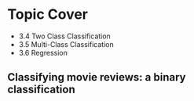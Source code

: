 # Topic Cover
- 3.4 Two Class Classification
- 3.5 Multi-Class Classification
- 3.6 Regression

## Classifying movie reviews: a binary classification